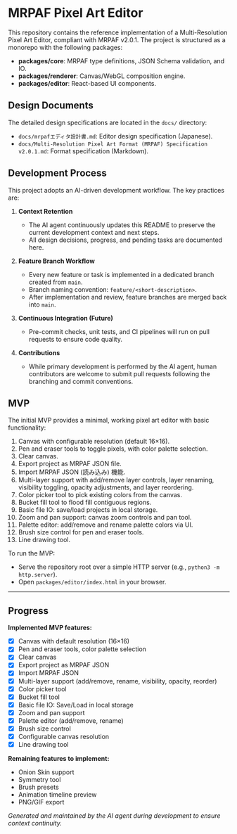  # MRPAF Pixel Art Editor

 This repository contains the reference implementation of a Multi-Resolution Pixel Art Editor, compliant with MRPAF v2.0.1.
 The project is structured as a monorepo with the following packages:

 - **packages/core**: MRPAF type definitions, JSON Schema validation, and IO.
 - **packages/renderer**: Canvas/WebGL composition engine.
 - **packages/editor**: React-based UI components.

 ## Design Documents

 The detailed design specifications are located in the `docs/` directory:

 - `docs/mrpafエディタ設計書.md`: Editor design specification (Japanese).
 - `docs/Multi-Resolution Pixel Art Format (MRPAF) Specification v2.0.1.md`: Format specification (Markdown).

 ## Development Process

 This project adopts an AI-driven development workflow. The key practices are:

 1. **Context Retention**
    - The AI agent continuously updates this README to preserve the current development context and next steps.
    - All design decisions, progress, and pending tasks are documented here.

 2. **Feature Branch Workflow**
    - Every new feature or task is implemented in a dedicated branch created from `main`.
    - Branch naming convention: `feature/<short-description>`.
    - After implementation and review, feature branches are merged back into `main`.

 3. **Continuous Integration (Future)**
    - Pre-commit checks, unit tests, and CI pipelines will run on pull requests to ensure code quality.

 4. **Contributions**
    - While primary development is performed by the AI agent, human contributors are welcome to submit pull requests following the branching and commit conventions.

 ## MVP

 The initial MVP provides a minimal, working pixel art editor with basic functionality:
1. Canvas with configurable resolution (default 16×16).
2. Pen and eraser tools to toggle pixels, with color palette selection.
3. Clear canvas.
4. Export project as MRPAF JSON file.
5. Import MRPAF JSON (読み込み) 機能.
6. Multi-layer support with add/remove layer controls, layer renaming, visibility toggling, opacity adjustments, and layer reordering.
7. Color picker tool to pick existing colors from the canvas.
8. Bucket fill tool to flood fill contiguous regions.
9. Basic file IO: save/load projects in local storage.
10. Zoom and pan support: canvas zoom controls and pan tool.
11. Palette editor: add/remove and rename palette colors via UI.
12. Brush size control for pen and eraser tools.
13. Line drawing tool.

 To run the MVP:
 - Serve the repository root over a simple HTTP server (e.g., `python3 -m http.server`).
 - Open `packages/editor/index.html` in your browser.


 ---

 ## Progress

 **Implemented MVP features:**
 - [x] Canvas with default resolution (16×16)
 - [x] Pen and eraser tools, color palette selection
 - [x] Clear canvas
 - [x] Export project as MRPAF JSON
 - [x] Import MRPAF JSON
 - [x] Multi-layer support (add/remove, rename, visibility, opacity, reorder)
 - [x] Color picker tool
 - [x] Bucket fill tool
 - [x] Basic file IO: Save/Load in local storage
 - [x] Zoom and pan support
 - [x] Palette editor (add/remove, rename)
- [x] Brush size control
- [x] Configurable canvas resolution
 - [x] Line drawing tool

 **Remaining features to implement:**
 - Onion Skin support
 - Symmetry tool
 - Brush presets
 - Animation timeline preview
 - PNG/GIF export
 
 *Generated and maintained by the AI agent during development to ensure context continuity.*